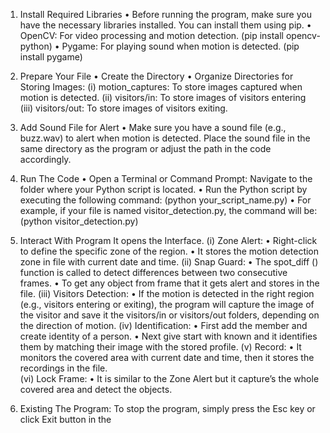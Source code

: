 1.  Install Required Libraries 
    • Before running the program, make sure you have the necessary 
      libraries installed. You can install them using pip. 
    • OpenCV: For video processing and motion detection. 
      (pip install opencv-python) 
    • Pygame: For playing sound when motion is detected. 
      (pip install pygame) 


2.  Prepare Your File 
    • Create the Directory 
    • Organize Directories for Storing Images: 
       (i) motion_captures: To store images captured when motion 
           is detected. 
       (ii) visitors/in: To store images of visitors entering 
       (iii) visitors/out: To store images of visitors exiting.  


3.  Add Sound File for Alert 
    • Make sure you have a sound file (e.g., buzz.wav) to alert when 
      motion is detected. Place the sound file in the same directory as the 
      program or adjust the path in the code accordingly. 


4.  Run The Code 
    • Open a Terminal or Command Prompt: Navigate to the folder 
      where your Python script is located. 
    • Run the Python script by executing the following command: 
      (python your_script_name.py) 
    • For example, if your file is named visitor_detection.py, the 
      command will be: 
      (python visitor_detection.py) 


5.  Interact With Program 
    It opens the Interface. 
      (i) Zone Alert: 
          • Right-click to define the specific zone of the region. 
          • It stores the motion detection zone in file with current date and time. 
      (ii) Snap Guard: 
           • The spot_diff () function is called to detect differences between two 
             consecutive frames. 
           • To get any object from frame that it gets alert and stores in the file. 
      (iii) Visitors Detection: 
            • If the motion is detected in the right region (e.g., visitors entering or 
              exiting), the program will capture the image of the visitor and save it 
              the visitors/in or visitors/out folders, depending on the direction of motion. 
      (iv) Identification: 
           • First add the member and create identity of a person. 
           • Next give start with known and it identifies them by matching their 
             image with the stored profile. 
      (v)  Record: 
           • It monitors the covered area with current date and time, then it stores 
             the recordings in the file.  
      (vi) Lock Frame: 
           • It is similar to the Zone Alert but it capture’s the whole covered area 
             and detect the objects. 

6.  Existing The Program: 
    To stop the program, simply press the Esc key or click Exit button in the
